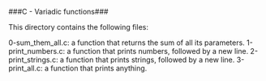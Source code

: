 ###C - Variadic functions###

This directory contains the following files:

0-sum_them_all.c: a function that returns the sum of all its parameters.
1-print_numbers.c: a function that prints numbers, followed by a new line.
2-print_strings.c: a function that prints strings, followed by a new line.
3-print_all.c: a function that prints anything.
